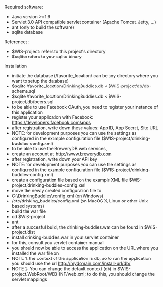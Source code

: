 Required software:
* Java version >=1.6
* Servlet 3.0 API compatible servlet container (Apache Tomcat, Jetty, ...)
* ant (only to build the software)
* sqlite database 

References:
* $WIS-project: refers to this project's directory
* $sqlite: refers to your sqlite binary 

Installation:
* initiate the database (/favorite_location/ can be any directory where you want to setup the database)
 * $sqlite /favorite_location/DrinkingBuddies.db < $WIS-project/db/db-schema.sql 
 * $sqlite /favorite_location/DrinkingBuddies.db < $WIS-project/db/beers.sql
* to be able to use Facebook OAuth, you need to register your instance of this application
 * register your application with Facebook: https://developers.facebook.com/apps
 * after registration, write down these values: App ID, App Secret, Site URL
 * NOTE: for development purposes you can use the settings as configured in the example configuration file ($WIS-project/drinking-buddies-config.xml) 
* to be able to use the BreweryDB web services,
 * create an account at: http://www.brewerydb.com
 * after registration, write down your API key
 * NOTE: for development purposes you can use the settings as configured in the example configuration file ($WIS-project/drinking-buddies-config.xml)
* create a configuration file based on the example XML file $WIS-project/drinking-buddies-config.xml
* move the newly created configuration file to 
 * C:\DrinkingBuddies\config.xml (on Windows)
 * /etc/drinking_buddies/config.xml (on MacOS X, Linux or other Unix-based systems)
* build the war file
 * cd $WIS-project
 * ant 
 * after a succesful build, the drinking-buddies.war can be found in $WIS-project/dist
* install drinking-buddies.war in your servlet container
 * for this, consult you servlet container manual
* you should now be able to access the application on the URL where you installed the war file on
 * NOTE 1: the context of the application is db, so to run the application you should use the url http://mydomain.com/install-url/db/ 
 * NOTE 2: You can change the default context (db) in $WIS-project/WebRoot/WEB-INF/web.xml; to do this, you should change the servlet mappings 
